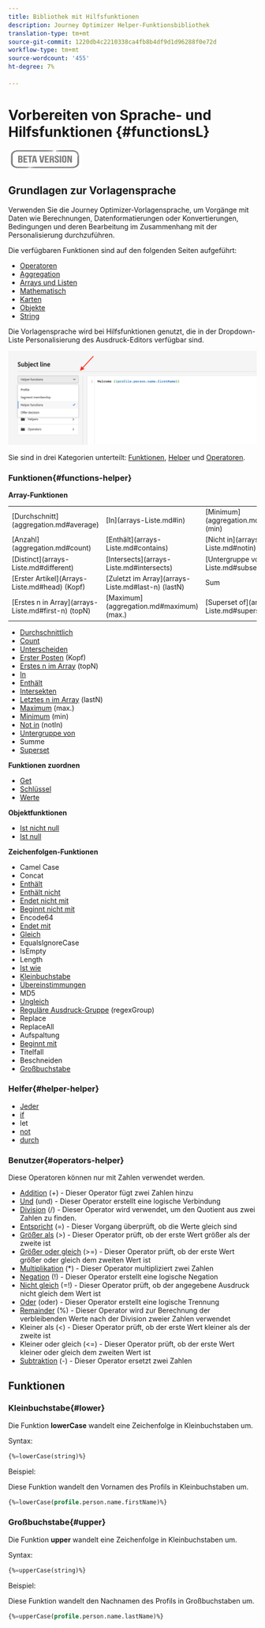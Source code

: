 ```yaml
---
title: Bibliothek mit Hilfsfunktionen
description: Journey Optimizer Helper-Funktionsbibliothek
translation-type: tm+mt
source-git-commit: 1220db4c2210338ca4fb8b4df9d1d96288f0e72d
workflow-type: tm+mt
source-wordcount: '455'
ht-degree: 7%

---
```



# Vorbereiten von Sprache- und Hilfsfunktionen {#functionsL}

![](../../assets/do-not-localize/badge.png)


## Grundlagen zur Vorlagensprache

Verwenden Sie die Journey Optimizer-Vorlagensprache, um Vorgänge mit Daten wie Berechnungen, Datenformatierungen oder Konvertierungen, Bedingungen und deren Bearbeitung im Zusammenhang mit der Personalisierung durchzuführen.

Die verfügbaren Funktionen sind auf den folgenden Seiten aufgeführt:

* [Operatoren](operators.md)
* [Aggregation](aggregation.md)
* [Arrays und Listen](arrays-list.md)
* [Mathematisch](maths.md)
* [Karten](maps.md)
* [Objekte](objects.md)
* [String ](string.md)

Die Vorlagensprache wird bei Hilfsfunktionen genutzt, die in der Dropdown-Liste Personalisierung des Ausdruck-Editors verfügbar sind.

![](../assets/access-helper-functions.png)

Sie sind in drei Kategorien unterteilt: [Funktionen](#functions-helper), [Helper](#helper-helper) und [Operatoren](#operators-helper).

### Funktionen{#functions-helper}

**Array-Funktionen**

<table>
    <tr><td>[Durchschnitt](aggregation.md#average)</td><td>[In](arrays-Liste.md#in)</td><td>[Minimum](aggregation.md#minimum) (min)</td></tr>
    <tr><td>[Anzahl](aggregation.md#count)</td><td>[Enthält](arrays-Liste.md#contains)</td><td>[Nicht in](arrays-Liste.md#notin) (notIn)</td></tr>
    <tr><td>[Distinct](arrays-Liste.md#different)</td><td>[Intersects](arrays-Liste.md#intersects)</td><td>[Untergruppe von](arrays-Liste.md#subset)</td></tr>
    <tr><td>[Erster Artikel](Arrays-Liste.md#head) (Kopf)</td><td>[Zuletzt im Array](arrays-Liste.md#last-n) (lastN)</td><td>Sum</td></tr>
    <tr><td>[Erstes n in Array](arrays-Liste.md#first-n) (topN)</td><td>[Maximum](aggregation.md#maximum) (max.)</td><td>[Superset of](arrays-Liste.md#superset)</td></tr>
</table>

* [Durchschnittlich](aggregation.md#average)
* [Count](aggregation.md#count)
* [Unterscheiden](arrays-list.md#distinct)
* [Erster Posten](arrays-list.md#head)  (Kopf)
* [Erstes n im Array](arrays-list.md#first-n)  (topN)
* [In](arrays-list.md#in)
* [Enthält](arrays-list.md#includes)
* [Intersekten](arrays-list.md#intersects)
* [Letztes n im Array](arrays-list.md#last-n)  (lastN)
* [Maximum](aggregation.md#maximum) (max.)
* [Minimum](aggregation.md#minimum)  (min)
* [Not in](arrays-list.md#notin) (notIn)
* [Untergruppe von](arrays-list.md#subset)
* Summe
* [Superset](arrays-list.md#superset)

**Funktionen zuordnen**

* [Get](maps.md#get)
* [Schlüssel](maps.md#keys)
* [Werte](maps.md#values)

**Objektfunktionen**

* [Ist nicht null](objects.md#isNotNull)
* [Ist null](objects.md#isNull)

**Zeichenfolgen-Funktionen**

* Camel Case
* Concat
* [Enthält](string.md#contains)
* [Enthält nicht](string.md#doesNotContain)
* [Endet nicht mit](string.md#doesNotEndWith)
* [Beginnt nicht mit](string.md#doesNotStartWith)
* Encode64
* [Endet mit](string.md#endsWith)
* [Gleich](string.md#equals)
* EqualsIgnoreCase
* IsEmpty
* Length
* [Ist wie](string.md#like)
* [Kleinbuchstabe](#lower)
* [Übereinstimmungen](string.md#matches)
* MD5
* [Ungleich](string.md#notEqualTo)
* [Reguläre Ausdruck-Gruppe](string.md#regexGroup) (regexGroup)
* Replace
* ReplaceAll
* Aufspaltung
* [Beginnt mit](string.md#startsWith)
* Titelfall
* Beschneiden
* [Großbuchstabe](#upper)

### Helfer{#helper-helper}

* [Jeder](../personalization-syntax.md#each)
* [if](../personalization-syntax.md#if)
* let
* [not](../personalization-syntax.md#unless)
* [durch](../personalization-syntax.md#with)

### Benutzer{#operators-helper}

Diese Operatoren können nur mit Zahlen verwendet werden.

* [Addition](maths.md#add) (+) - Dieser Operator fügt zwei Zahlen hinzu
* [Und](operators.md#and) (und) - Dieser Operator erstellt eine logische Verbindung
* [Division](maths.md#divide) (/) - Dieser Operator wird verwendet, um den Quotient aus zwei Zahlen zu finden.
* [Entspricht](operators.md#and) (=) - Dieser Vorgang überprüft, ob die Werte gleich sind
* [Größer als](operators.md#greaterthan) (>) - Dieser Operator prüft, ob der erste Wert größer als der zweite ist
* [Größer oder gleich](operators.md#greaterthanorequal)  (>=) - Dieser Operator prüft, ob der erste Wert größer oder gleich dem zweiten Wert ist
* [Multiplikation](maths.md#multiply) (*) - Dieser Operator multipliziert zwei Zahlen
* [Negation](operators.md#not) (!) - Dieser Operator erstellt eine logische Negation
* [Nicht gleich](operators.md#notequal)  (=!) - Dieser Operator prüft, ob der angegebene Ausdruck nicht gleich dem Wert ist
* [Oder](operators.md#or)  (oder) - Dieser Operator erstellt eine logische Trennung
* [Remainder](maths.md#remainder) (%) - Dieser Operator wird zur Berechnung der verbleibenden Werte nach der Division zweier Zahlen verwendet
* Kleiner als (&lt;) - Dieser Operator prüft, ob der erste Wert kleiner als der zweite ist
* Kleiner oder gleich (&lt;=) - Dieser Operator prüft, ob der erste Wert kleiner oder gleich dem zweiten Wert ist
* [Subtraktion](maths.md#substract) (-) - Dieser Operator ersetzt zwei Zahlen

## Funktionen

### Kleinbuchstabe{#lower}

Die Funktion **lowerCase** wandelt eine Zeichenfolge in Kleinbuchstaben um.

Syntax:

```sql
{%=lowerCase(string)%}
```

Beispiel:

Diese Funktion wandelt den Vornamen des Profils in Kleinbuchstaben um.

```sql
{%=lowerCase(profile.person.name.firstName)%}
```

### Großbuchstabe{#upper}

Die Funktion **upper** wandelt eine Zeichenfolge in Kleinbuchstaben um.

Syntax:

```sql
{%=upperCase(string)%}
```

Beispiel:

Diese Funktion wandelt den Nachnamen des Profils in Großbuchstaben um.

```sql
{%=upperCase(profile.person.name.lastName)%}
```
